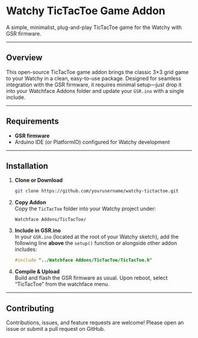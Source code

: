 # Watchy TicTacToe Game Addon

A simple, minimalist, plug-and-play TicTacToe game for the Watchy with GSR firmware.

---

## Overview

This open-source TicTacToe game addon brings the classic 3×3 grid game to your Watchy in a clean, easy-to-use package. Designed for seamless integration with the GSR firmware, it requires minimal setup—just drop it into your Watchface Addons folder and update your `GSR.ino` with a single include.

---

## Requirements

- **GSR firmware**
- Arduino IDE (or PlatformIO) configured for Watchy development

---

## Installation

1. **Clone or Download**  
   ```bash
   git clone https://github.com/yourusername/watchy-tictactoe.git
   ```
2. **Copy Addon**  
   Copy the `TicTacToe` folder into your Watchy project under:  
   ```
   Watchface Addons/TicTacToe/
   ```
3. **Include in GSR.ino**  
   In your `GSR.ino` (located at the root of your Watchy sketch), add the following line **above** the `setup()` function or alongside other addon includes:  
   ```cpp
   #include "../Watchface Addons/TicTacToe/TicTacToe.h"
   ```
4. **Compile & Upload**  
   Build and flash the GSR firmware as usual. Upon reboot, select “TicTacToe” from the watchface menu.

---

## Contributing

Contributions, issues, and feature requests are welcome! Please open an issue or submit a pull request on GitHub.

